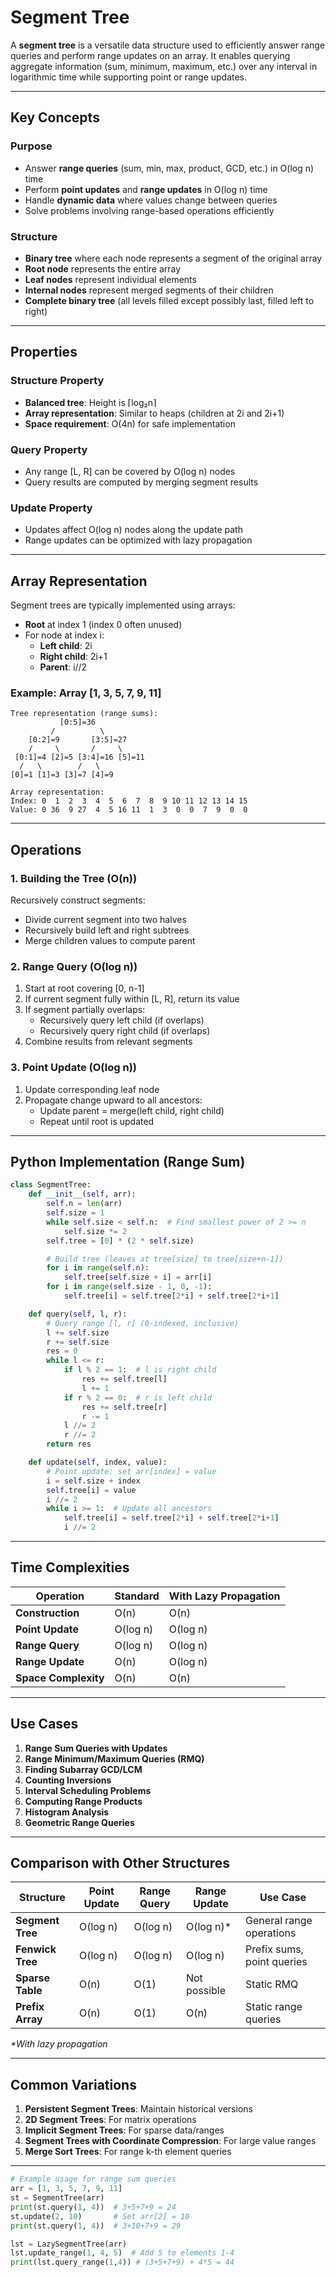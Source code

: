 # Segment Tree

A **segment tree** is a versatile data structure used to efficiently answer range queries and perform range updates on an array. It enables querying aggregate information (sum, minimum, maximum, etc.) over any interval in logarithmic time while supporting point or range updates.

---

## Key Concepts

### Purpose

- Answer **range queries** (sum, min, max, product, GCD, etc.) in O(log n) time
- Perform **point updates** and **range updates** in O(log n) time
- Handle **dynamic data** where values change between queries
- Solve problems involving range-based operations efficiently

### Structure

- **Binary tree** where each node represents a segment of the original array
- **Root node** represents the entire array
- **Leaf nodes** represent individual elements
- **Internal nodes** represent merged segments of their children
- **Complete binary tree** (all levels filled except possibly last, filled left to right)

---

## Properties

### Structure Property

- **Balanced tree**: Height is ⌈log₂n⌉
- **Array representation**: Similar to heaps (children at 2i and 2i+1)
- **Space requirement**: O(4n) for safe implementation

### Query Property

- Any range [L, R] can be covered by O(log n) nodes
- Query results are computed by merging segment results

### Update Property

- Updates affect O(log n) nodes along the update path
- Range updates can be optimized with lazy propagation

---

## Array Representation

Segment trees are typically implemented using arrays:

- **Root** at index 1 (index 0 often unused)
- For node at index i:
  - **Left child**: 2i
  - **Right child**: 2i+1
  - **Parent**: i//2

### Example: Array [1, 3, 5, 7, 9, 11]

```
Tree representation (range sums):
           [0:5]=36
         /          \
    [0:2]=9       [3:5]=27
    /     \       /     \
 [0:1]=4 [2]=5 [3:4]=16 [5]=11
  /   \        /   \
[0]=1 [1]=3 [3]=7 [4]=9

Array representation:
Index: 0  1  2  3  4  5  6  7  8  9 10 11 12 13 14 15
Value: 0 36  9 27  4  5 16 11  1  3  0  0  7  9  0  0
```

---

## Operations

### 1. Building the Tree (O(n))

Recursively construct segments:

- Divide current segment into two halves
- Recursively build left and right subtrees
- Merge children values to compute parent

### 2. Range Query (O(log n))

1. Start at root covering [0, n-1]
2. If current segment fully within [L, R], return its value
3. If segment partially overlaps:
   - Recursively query left child (if overlaps)
   - Recursively query right child (if overlaps)
4. Combine results from relevant segments

### 3. Point Update (O(log n))

1. Update corresponding leaf node
2. Propagate change upward to all ancestors:
   - Update parent = merge(left child, right child)
   - Repeat until root is updated

---

## Python Implementation (Range Sum)

```python
class SegmentTree:
    def __init__(self, arr):
        self.n = len(arr)
        self.size = 1
        while self.size < self.n:  # Find smallest power of 2 >= n
            self.size *= 2
        self.tree = [0] * (2 * self.size)

        # Build tree (leaves at tree[size] to tree[size+n-1])
        for i in range(self.n):
            self.tree[self.size + i] = arr[i]
        for i in range(self.size - 1, 0, -1):
            self.tree[i] = self.tree[2*i] + self.tree[2*i+1]

    def query(self, l, r):
        # Query range [l, r] (0-indexed, inclusive)
        l += self.size
        r += self.size
        res = 0
        while l <= r:
            if l % 2 == 1:  # l is right child
                res += self.tree[l]
                l += 1
            if r % 2 == 0:  # r is left child
                res += self.tree[r]
                r -= 1
            l //= 2
            r //= 2
        return res

    def update(self, index, value):
        # Point update: set arr[index] = value
        i = self.size + index
        self.tree[i] = value
        i //= 2
        while i >= 1:  # Update all ancestors
            self.tree[i] = self.tree[2*i] + self.tree[2*i+1]
            i //= 2
```

---

## Time Complexities

| Operation            | Standard | With Lazy Propagation |
| -------------------- | -------- | --------------------- |
| **Construction**     | O(n)     | O(n)                  |
| **Point Update**     | O(log n) | O(log n)              |
| **Range Query**      | O(log n) | O(log n)              |
| **Range Update**     | O(n)     | O(log n)              |
| **Space Complexity** | O(n)     | O(n)                  |

---

## Use Cases

1. **Range Sum Queries with Updates**
2. **Range Minimum/Maximum Queries (RMQ)**
3. **Finding Subarray GCD/LCM**
4. **Counting Inversions**
5. **Interval Scheduling Problems**
6. **Computing Range Products**
7. **Histogram Analysis**
8. **Geometric Range Queries**

---

## Comparison with Other Structures

| Structure        | Point Update | Range Query | Range Update | Use Case                   |
| ---------------- | ------------ | ----------- | ------------ | -------------------------- |
| **Segment Tree** | O(log n)     | O(log n)    | O(log n)\*   | General range operations   |
| **Fenwick Tree** | O(log n)     | O(log n)    | O(log n)     | Prefix sums, point queries |
| **Sparse Table** | O(n)         | O(1)        | Not possible | Static RMQ                 |
| **Prefix Array** | O(n)         | O(1)        | O(n)         | Static range queries       |

_\*With lazy propagation_

---

## Common Variations

1. **Persistent Segment Trees**: Maintain historical versions
2. **2D Segment Trees**: For matrix operations
3. **Implicit Segment Trees**: For sparse data/ranges
4. **Segment Trees with Coordinate Compression**: For large value ranges
5. **Merge Sort Trees**: For range k-th element queries

---

```python
# Example usage for range sum queries
arr = [1, 3, 5, 7, 9, 11]
st = SegmentTree(arr)
print(st.query(1, 4))  # 3+5+7+9 = 24
st.update(2, 10)       # Set arr[2] = 10
print(st.query(1, 4))  # 3+10+7+9 = 29

lst = LazySegmentTree(arr)
lst.update_range(1, 4, 5)  # Add 5 to elements 1-4
print(lst.query_range(1,4)) # (3+5+7+9) + 4*5 = 44
```
